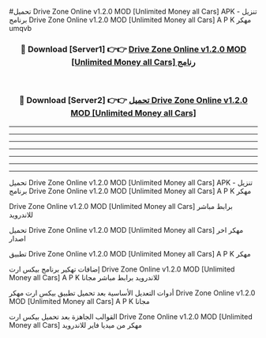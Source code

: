 #تحميل Drive Zone Online v1.2.0 MOD [Unlimited Money all Cars]  APK - تنزيل برنامج Drive Zone Online v1.2.0 MOD [Unlimited Money all Cars]  A P K مهكر umqvb 



<div align="center">
<h3>🔴 Download [Server1] 👉👉 <a href="https://apkdownload10.web.app/?title=Drive Zone Online v1.2.0 MOD [Unlimited Money all Cars] ">Drive Zone Online v1.2.0 MOD [Unlimited Money all Cars]  رنامج</a></h3><br>

<h3>🔴 Download [Server2] 👉👉 <a href="https://apkdownload10.web.app/?title=Drive Zone Online v1.2.0 MOD [Unlimited Money all Cars] ">تحميل Drive Zone Online v1.2.0 MOD [Unlimited Money all Cars]  </a></h3>
</div>


----------------------------------------------------------

----------------------------------------------------------

----------------------------------------------------------

----------------------------------------------------------

----------------------------------------------------------

----------------------------------------------------------

----------------------------------------------------------

تحميل Drive Zone Online v1.2.0 MOD [Unlimited Money all Cars]  APK - تنزيل برنامج Drive Zone Online v1.2.0 MOD [Unlimited Money all Cars]  A P K مهكر

Drive Zone Online v1.2.0 MOD [Unlimited Money all Cars]  برابط مباشر للاندرويد

تحميل Drive Zone Online v1.2.0 MOD [Unlimited Money all Cars]  مهكر اخر اصدار

تطبيق Drive Zone Online v1.2.0 MOD [Unlimited Money all Cars]  A P K مهكر

إضافات تهكير برنامج بيكس ارت Drive Zone Online v1.2.0 MOD [Unlimited Money all Cars]  A P K للاندرويد برابط مباشر مجانا

أدوات التعديل الأساسية بعد تحميل تطبيق بيكس ارت مهكر Drive Zone Online v1.2.0 MOD [Unlimited Money all Cars]  A P K مجانا

القوالب الجاهزة بعد تحميل بيكس ارت Drive Zone Online v1.2.0 MOD [Unlimited Money all Cars]  مهكر من ميديا فاير للاندرويد


